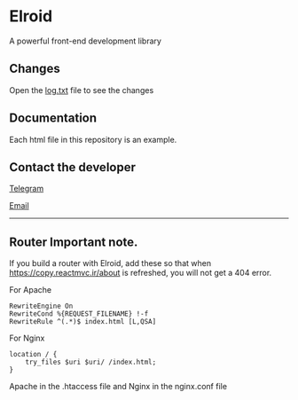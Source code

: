 # Elroid
A powerful front-end development library
## Changes
Open the [log.txt](log.txt) file to see the changes
## Documentation
Each html file in this repository is an example.
## Contact the developer
[Telegram](https://t.me/h3dev)
<br>

[Email](mailto:h3dev.pira@gmail.com)
<hr>

## Router Important note. 
If you build a router with Elroid, add these so that when https://copy.reactmvc.ir/about is refreshed, you will not get a 404 error.
<br>

For Apache
```
RewriteEngine On
RewriteCond %{REQUEST_FILENAME} !-f
RewriteRule ^(.*)$ index.html [L,QSA]
```
For Nginx
```
location / {
    try_files $uri $uri/ /index.html;
} 
 ```
Apache in the .htaccess file and Nginx in the nginx.conf file 
